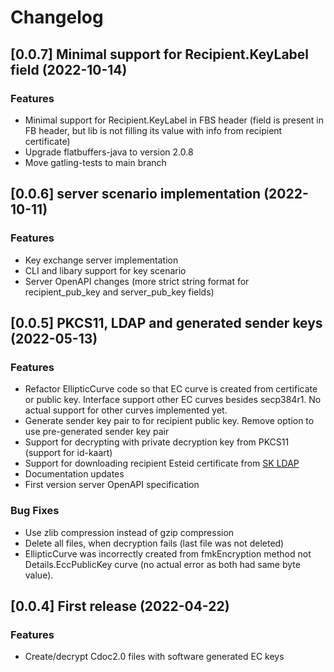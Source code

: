 # Changelog

## [0.0.7] Minimal support for Recipient.KeyLabel field (2022-10-14)

### Features
* Minimal support for Recipient.KeyLabel in FBS header (field is present in FB header, but lib is not filling its value
  with info from recipient certificate)
* Upgrade flatbuffers-java to version 2.0.8
* Move gatling-tests to main branch

## [0.0.6] server scenario implementation (2022-10-11)

### Features

* Key exchange server implementation
* CLI and libary support for key scenario
* Server OpenAPI changes (more strict string format for recipient_pub_key and server_pub_key fields)

## [0.0.5] PKCS11, LDAP and generated sender keys (2022-05-13)

### Features

* Refactor EllipticCurve code so that EC curve is created from certificate or public key. Interface support other EC curves
  besides secp384r1. No actual support for other curves implemented yet.
* Generate sender key pair to for recipient public key. Remove option to use pre-generated sender key pair
* Support for decrypting with private decryption key from PKCS11 (support for id-kaart)
* Support for downloading recipient Esteid certificate from 
  [SK LDAP](https://www.skidsolutions.eu/repositoorium/ldap/esteid-ldap-kataloogi-kasutamine/)
* Documentation updates
* First version server OpenAPI specification


### Bug Fixes

* Use zlib compression instead of gzip compression
* Delete all files, when decryption fails (last file was not deleted)
* EllipticCurve was incorrectly created from fmkEncryption method not Details.EccPublicKey curve 
  (no actual error as both had same byte value).


## [0.0.4] First release (2022-04-22)

### Features

* Create/decrypt Cdoc2.0 files with software generated EC keys
